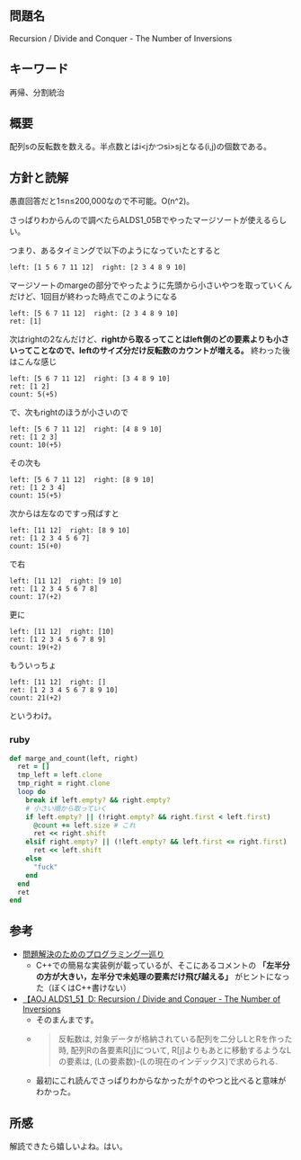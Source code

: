 ## 問題名
Recursion / Divide and Conquer - The Number of Inversions
## キーワード
再帰、分割統治

## 概要
配列sの反転数を数える。半点数とはi<jかつsi>sjとなる(i,j)の個数である。
## 方針と読解
愚直回答だと1≤n≤200,000なので不可能。O(n^2)。

さっぱりわからんので調べたらALDS1_05Bでやったマージソートが使えるらしい。

つまり、あるタイミングで以下のようになっていたとすると

```
left: [1 5 6 7 11 12]  right: [2 3 4 8 9 10]
```
マージソートのmargeの部分でやったように先頭から小さいやつを取っていくんだけど、1回目が終わった時点でこのようになる
```
left: [5 6 7 11 12]  right: [2 3 4 8 9 10]
ret: [1]
```
次はrightの2なんだけど、**rightから取るってことはleft側のどの要素よりも小さいってことなので、leftのサイズ分だけ反転数のカウントが増える。** 終わった後はこんな感じ
```
left: [5 6 7 11 12]  right: [3 4 8 9 10]
ret: [1 2]
count: 5(+5)
```
で、次もrightのほうが小さいので
```
left: [5 6 7 11 12]  right: [4 8 9 10]
ret: [1 2 3]
count: 10(+5)
```
その次も
```
left: [5 6 7 11 12]  right: [8 9 10]
ret: [1 2 3 4]
count: 15(+5)
```
次からは左なのですっ飛ばすと
```
left: [11 12]  right: [8 9 10]
ret: [1 2 3 4 5 6 7]
count: 15(+0)
```
で右
```
left: [11 12]  right: [9 10]
ret: [1 2 3 4 5 6 7 8]
count: 17(+2)
```
更に
```
left: [11 12]  right: [10]
ret: [1 2 3 4 5 6 7 8 9]
count: 19(+2)
```
もういっちょ
```
left: [11 12]  right: []
ret: [1 2 3 4 5 6 7 8 9 10]
count: 21(+2)
```
というわけ。

### ruby
```ruby
def marge_and_count(left, right)
  ret = []
  tmp_left = left.clone
  tmp_right = right.clone
  loop do
    break if left.empty? && right.empty?
    # 小さい順から取っていく
    if left.empty? || (!right.empty? && right.first < left.first)
      @count += left.size # これ
      ret << right.shift
    elsif right.empty? || (!left.empty? && left.first <= right.first)
      ret << left.shift
    else
      "fuck"
    end
  end
  ret 
end
```
## 参考
- [問題解決のためのプログラミング一巡り](http://www.graco.c.u-tokyo.ac.jp/icpc-challenge/wp-content/uploads/2014/12/2014.pdf)
    - C++での簡易な実装例が載っているが、そこにあるコメントの **「左半分の方が大きい，左半分で未処理の要素だけ飛び越える」** がヒントになった（ぼくはC++書けない）
- [【AOJ ALDS1_5】D: Recursion / Divide and Conquer - The Number of Inversions](https://muttan1203.hatenablog.com/entry/ALDS_1_5_D)
    - そのまんまです。
    - > 反転数は, 対象データが格納されている配列を二分しLとRを作った時, 配列Rの各要素R[j]について, R[j]よりもあとに移動するようなLの要素は, (Lの要素数)-(Lの現在のインデックス)で求められる.
    - 最初にこれ読んでさっぱりわからなかったが↑のやつと比べると意味がわかった。


## 所感
解読できたら嬉しいよね。はい。